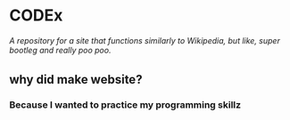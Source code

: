 # CODEx
###### A repository for a site that functions similarly to Wikipedia, but like, super bootleg and really poo poo.

## why did make website?
###   Because I wanted to practice my programming skillz

